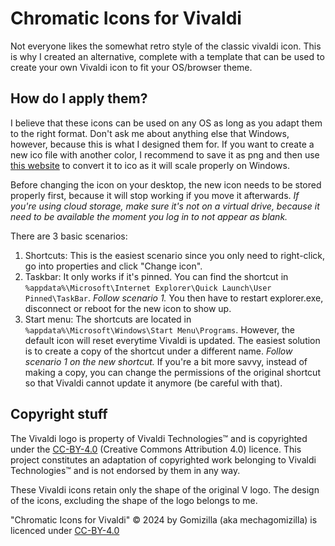 # Chromatic Icons for Vivaldi
Not everyone likes the somewhat retro style of the classic vivaldi icon. This is why I created an alternative, complete with a template that can be used to create your own Vivaldi icon to fit your OS/browser theme.

## How do I apply them?
I believe that these icons can be used on any OS as long as you adapt them to the right format. Don't ask me about anything else that Windows, however, because this is what I designed them for. If you want to create a new ico file with another color, I recommend to save it as png and then use [this website](https://icoconvert.com/) to convert it to ico as it will scale properly on Windows.

Before changing the icon on your desktop, the new icon needs to be stored properly first, because it will stop working if you move it afterwards. *If you're using cloud storage, make sure it's not on a virtual drive, because it need to be available the moment you log in to not appear as blank.*

There are 3 basic scenarios:
1. Shortcuts: This is the easiest scenario since you only need to right-click, go into properties and click "Change icon".
2. Taskbar: It only works if it's pinned. You can find the shortcut in `%appdata%\Microsoft\Internet Explorer\Quick Launch\User Pinned\TaskBar`. *Follow scenario 1.* You then have to restart explorer.exe, disconnect or reboot for the new icon to show up.
3. Start menu: The shortcuts are located in `%appdata%\Microsoft\Windows\Start Menu\Programs`. However, the default icon will reset everytime Vivaldi is updated. The easiest solution is to create a copy of the shortcut under a different name. *Follow scenario 1 on the new shortcut.* If you're a bit more savvy, instead of making a copy, you can change the permissions of the original shortcut so that Vivaldi cannot update it anymore (be careful with that).

## Copyright stuff
The Vivaldi logo is property of Vivaldi Technologies™ and is copyrighted under the [CC-BY-4.0](https://creativecommons.org/licenses/by/4.0/) (Creative Commons Attribution 4.0) licence. This project constitutes an adaptation of copyrighted work belonging to Vivaldi Technologies™ and is not endorsed by them in any way.

These Vivaldi icons retain only the shape of the original V logo. The design of the icons, excluding the shape of the logo belongs to me.

"Chromatic Icons for Vivaldi" © 2024 by Gomizilla (aka mechagomizilla) is licenced under [CC-BY-4.0](https://creativecommons.org/licenses/by/4.0/)
